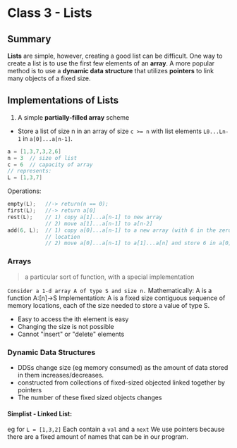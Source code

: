 
# Class 3 - Lists

## Summary
**Lists** are simple, however, creating a good list can be difficult. One way to create a list is to use the first few elements of an **array**. A more popular method is to use a **dynamic data structure** that utilizes **pointers** to link many objects of a fixed size.


## Implementations of Lists
1. A simple **partially-filled array** scheme
  - Store a list of size n in an array of size `c >= n` with list elements `L0...Ln-1` in `a[0]...a[n-1]`.
```c
a = [1,3,7,3,2,6]
n = 3  // size of list
c = 6  // capacity of array
// represents:
L = [1,3,7]
```
Operations:
```c
empty(L);   //-> return(n == 0);
first(L);   //-> return a[0]
rest(L);    // 1) copy a[1]...a[n-1] to new array
            // 2) move a[1]...a[n-1] to a[n-2]
add(6, L);  // 1) copy a[0]...a[n-1] to a new array (with 6 in the zero
            // location
            // 2) move a[0]...a[n-1] to a[1]...a[n] and store 6 in a[0]
```

### Arrays

> a particular sort of function, with a special implementation

`Consider a 1-d array A of type S and size n.`
Mathematically: A is a function A:[n]->S
Implementation: A is a fixed size contiguous sequence of memory locations, each of the size needed to store a value of type S.
- Easy to access the ith element is easy
- Changing the size is not possible
- Cannot "insert" or "delete" elements

### Dynamic Data Structures
- DDSs change size (eg memory consumed) as the amount of data stored in them increases/decreases.
- constructed from collections of fixed-sized objected linked together by pointers
- The number of these fixed sized objects changes

#### Simplist - Linked List:
eg for `L = [1,3,2]`
Each contain a `val` and a `next`
We use pointers because there are a fixed amount of names that can be in our program.
